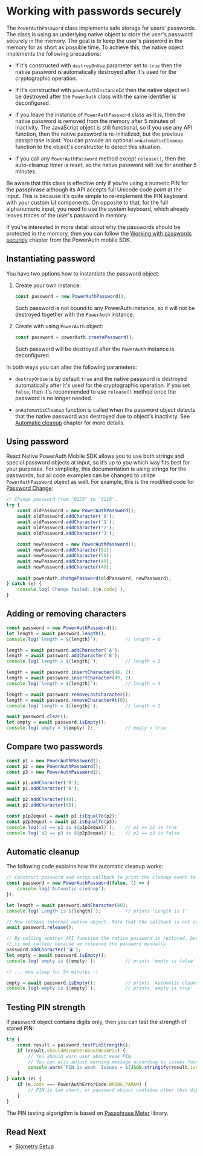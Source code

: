 # Working with passwords securely

The `PowerAuthPassword` class implements safe storage for users' passwords. The class is using an underlying native object to store the user's password securely in the memory. The goal is to keep the user's password in the memory for as short as possible time. To achieve this, the native object implements the following precautions: 
 
- If it's constructed with `destroyOnUse` parameter set to `true` then the native password is automatically destroyed after it's used for the cryptographic operation.
 
- If it's constructed with `powerAuthInstanceId` then the native object will be destroyed after the `PowerAuth` class with the same identifier is deconfigured.
 
- If you leave the instance of `PowerAuthPassword` class as it is, then the native password is removed from the memory after 5 minutes of inactivity. The JavaScript object is still functional, so if you use any API function, then the native password is re-initialized, but the previous passphrase is lost. You can provide an optional `onAutomaticCleanup` function to the object's constructor to detect this situation.
 
- If you call any `PowerAuthPassword` method except `release()`, then the auto-cleanup timer is reset, so the native password will live for another 5 minutes.
 
Be aware that this class is effective only if you're using a numeric PIN for the passphrase although its API accepts full Unicode code point at the input. This is because it's quite simple to re-implement the PIN keyboard with your custom UI components. On opposite to that, for the full alphanumeric input, you need to use the system keyboard, which already leaves traces of the user's password in memory.

If you're interested in more detail about why the passwords should be protected in the memory, then you can follow the [Working with passwords securely](https://github.com/wultra/powerauth-mobile-sdk/blob/develop/docs/PowerAuth-SDK-for-iOS.md#working-with-passwords-securely) chapter from the PowerAuth mobile SDK.

## Instantiating password

You have two options how to instantiate the password object:

1. Create your own instance:
   ```javascript
   const password = new PowerAuthPassword();
   ```
   Such password is not bound to any PowerAuth instance, so it will not be destroyed together with the `PowerAuth` instance.

2. Create with using `PowerAuth` object:
   ```javascript
   const password = powerAuth.createPassword();
   ```
   Such password will be destroyed after the `PowerAuth` instance is deconfigured.

In both ways you can alter the following parameters:

- `destroyOnUse` is by default `true` and the native password is destroyed automatically after it's used for the cryptographic operation. If you set `false`, then it's recommended to use `release()` method once the password is no longer needed.

- `onAutomaticCleanup` function is called when the password object detects that the native password was destroyed due to object's inactivity. See [Automatic cleanup](#automatic-cleanup) chapter for more details.

## Using password

React Native PowerAuth Mobile SDK allows you to use both strings and special password objects at input, so it’s up to you which way fits best for your purposes. For simplicity, this documentation is using strings for the passwords, but all code examples can be changed to utilize `PowerAuthPassword` object as well. For example, this is the modified code for [Password Change](Password-Change.md#change-with-an-automatic-validation):

```javascript
// Change password from "0123" to "3210".
try {
    const oldPassword = new PowerAuthPassword();
    await oldPassword.addCharacter('0');
    await oldPassword.addCharacter('1');
    await oldPassword.addCharacter('2');
    await oldPassword.addCharacter('3');
    
    const newPassword = new PowerAuthPassword();
    await newPassword.addCharacter(51);
    await newPassword.addCharacter(50);
    await newPassword.addCharacter(49);
    await newPassword.addCharacter(48);
    
    await powerAuth.changePassword(oldPassword, newPassword);
} catch (e) {
    console.log(`Change failed: ${e.code}`);
}
```

## Adding or removing characters

```javascript
const password = new PowerAuthPassword();
let length = await password.length();
console.log(`length = ${length}`);          // length = 0

length = await password.addCharacter('A');
length = await password.addCharacter('B');
console.log(`length = ${length}`);          // length = 2

length = await password.insertCharacter(48, 2);
length = await password.insertCharacter(49, 2);
console.log(`length = ${length}`);          // length = 4

length = await password.removeLastCharacter();
length = await password.removeCharacterAt(0);
console.log(`length = ${length}`);          // length = 2

await password.clear();
let empty = await password.isEmpty();
console.log(`empty = ${empty}`);            // empty = true
```

## Compare two passwords

```javascript
const p1 = new PowerAuthPassword();
const p2 = new PowerAuthPassword();
const p3 = new PowerAuthPassword();

await p1.addCharacter('0');
await p1.addCharacter('A');

await p2.addCharacter(48);
await p2.addCharacter(65);

const p1p2equal = await p1.isEqualTo(p2);
const p2p3equal = await p2.isEqualTo(p3);
console.log(`p1 == p2 is ${p1p2equal}`);    // p1 == p2 is true
console.log(`p2 == p3 is ${p2p3equal}`);    // p2 == p3 is false
```

## Automatic cleanup

The following code explains how the automatic cleanup works:

```javascript
// Construct password and setup callback to print the cleanup event to the log.
const password = new PowerAuthPassword(false, () => {
    console.log('Automatic cleanup');
});

let length = await password.addCharacter(48);
console.log(`Length is ${length}`);         // prints 'Length is 1'

// Now release internal native object. Note that the callback is not called.
await password.release();                       

// By calling another API function the native password is restored, but the callback
// is not called, because we released the password manually.
password.addCharacter('💣');
let empty = await password.isEmpty();              
console.log(`empty is ${empty}`);           // prints 'empty is false'

// ... now sleep for 5+ minutes :)

empty = await password.isEmpty();           // prints 'Automatic cleanup'  
console.log(`empty is ${empty}`);           // prints 'empty is true'
```

## Testing PIN strength

If password object contains digits only, then you can test the strength of stored PIN:

```javascript
try {
    const result = password.testPinStrength();
    if (result.shouldWarnUserAboutWeakPin) {
        // You should warn user about weak PIN.
        // You can also adjust warning message according to issues found in PIN.
        console.warn(`PIN is weak. Issues = ${JSON.stringify(result.issues)}`);
    }
} catch (e) {
    if (e.code === PowerAuthErrorCode.WRONG_PARAM) {
        // PIN is too short, or passowrd object contains other than digit characters.
    }
}
```

The PIN testing algorigthm is based on [Passphrase Meter](https://github.com/wultra/passphrase-meter) library.

## Read Next

- [Biometry Setup](Biometry-Setup.md)